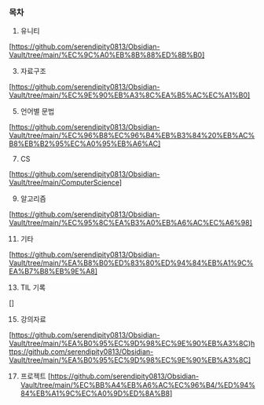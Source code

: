 ### 목차

1. 유니티
   
[https://github.com/serendipity0813/Obsidian-Vault/tree/main/%EC%9C%A0%EB%8B%88%ED%8B%B0]

3. 자료구조
   
 [https://github.com/serendipity0813/Obsidian-Vault/tree/main/%EC%9E%90%EB%A3%8C%EA%B5%AC%EC%A1%B0]
  
5. 언어별 문법
   
 [https://github.com/serendipity0813/Obsidian-Vault/tree/main/%EC%96%B8%EC%96%B4%EB%B3%84%20%EB%AC%B8%EB%B2%95%EC%A0%95%EB%A6%AC]
  
7. CS
   
 [https://github.com/serendipity0813/Obsidian-Vault/tree/main/ComputerScience]
  
9. 알고리즘
    
  [https://github.com/serendipity0813/Obsidian-Vault/tree/main/%EC%95%8C%EA%B3%A0%EB%A6%AC%EC%A6%98]
  
11. 기타
    
  [https://github.com/serendipity0813/Obsidian-Vault/tree/main/%EA%B8%B0%ED%83%80%ED%94%84%EB%A1%9C%EA%B7%B8%EB%9E%A8]
  
13. TIL 기록
    
 []
  
15. 강의자료
    
 [https://github.com/serendipity0813/Obsidian-Vault/tree/main/%EA%B0%95%EC%9D%98%EC%9E%90%EB%A3%8C)https://github.com/serendipity0813/Obsidian-Vault/tree/main/%EA%B0%95%EC%9D%98%EC%9E%90%EB%A3%8C]

17. 프로젝트
 [https://github.com/serendipity0813/Obsidian-Vault/tree/main/%EC%BB%A4%EB%A6%AC%EC%96%B4/%ED%94%84%EB%A1%9C%EC%A0%9D%ED%8A%B8]
